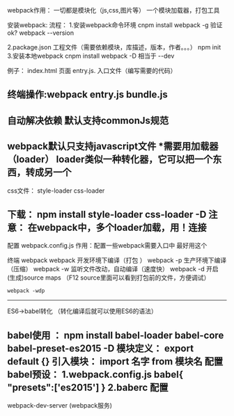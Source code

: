 
webpack作用：
一切都是模块化（js,css,图片等）
一个模块加载器，打包工具

安装webpack:
流程：
1.安装webpack命令环境
 	cnpm install webpack -g
 	验证ok?
 		webpack --version


 2.package.json 工程文件（需要依赖模块，库描述，版本，作者。。。）
npm init
 3.安装本地webpack
 	cnpm install webpack -D 相当于 --dev


例子：
index.html 页面 
entry.js. 入口文件（编写需要的代码）

终端操作:webpack entry.js bundle.js
-------------------
自动解决依赖
	默认支持commonJs规范
----------------
webpack默认只支持javascript文件
*需要用加载器（loader）
loader类似一种转化器，它可以把一个东西，转成另一个
-----------------
css文件：
	style-loader
	css-loader

下载：
	npm install style-loader css-loader -D
注意：
	在webpack中，多个loader加载，用！连接
---------------
配置 webpack.config.js
作用：配置一些webpack需要入口中
	最好用这个 

终端 webpack
	webpack 开发环境下编译（打包 ）
	webpack -p 生产环境下编译 （压缩）
	webpack -w 监听文件改动，自动编译（速度快）
	webpack -d 开启(生成)source maps （F12 source里面可以看到打包前的文件，方便调试）

	webpack -wdp

-----------------
ES6->babel转化 （转化编译后就可以使用ES6的语法）

babel使用 ：
	npm install babel-loader babel-core babel-preset-es2015 -D
	模块定义：
	export default {}
	引入模块：
	import 名字 from 模块名
	配置babel预设：
	1.webpack.config.js
	 babel{
    		"presets":['es2015']
    	}
    	2.baberc 配置
   -----------------------------
   webpack-dev-server (webpack服务)
